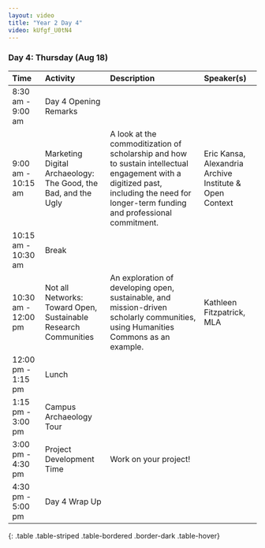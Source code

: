 ```yaml
---
layout: video
title: "Year 2 Day 4"
video: kUfgf_U0tN4
---
```


### **Day 4: Thursday (Aug 18)**

| Time | Activity | Description | Speaker(s) |
| :--- | :--- | :--- | :--- |
| 8:30 am - 9:00 am | Day 4 Opening Remarks | | |
| 9:00 am - 10:15 am | Marketing Digital Archaeology: The Good, the Bad, and the Ugly | A look at the commoditization of scholarship and how to sustain intellectual engagement with a digitized past, including the need for longer-term funding and professional commitment. | Eric Kansa, Alexandria Archive Institute & Open Context |
| 10:15 am - 10:30 am | Break | | |
| 10:30 am - 12:00 pm | Not all Networks: Toward Open, Sustainable Research Communities | An exploration of developing open, sustainable, and mission-driven scholarly communities, using Humanities Commons as an example. | Kathleen Fitzpatrick, MLA |
| 12:00 pm - 1:15 pm | Lunch | | |
| 1:15 pm - 3:00 pm | Campus Archaeology Tour | | |
| 3:00 pm - 4:30 pm | Project Development Time | Work on your project! | |
| 4:30 pm - 5:00 pm | Day 4 Wrap Up | | |
{: .table .table-striped .table-bordered .border-dark .table-hover}
